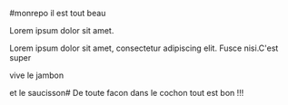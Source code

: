 #monrepo il est tout beau

Lorem ipsum dolor sit amet.

Lorem ipsum dolor sit amet, consectetur adipiscing elit. Fusce nisi.C'est super

vive le jambon

et le saucisson# De toute facon dans le cochon tout est bon !!!

